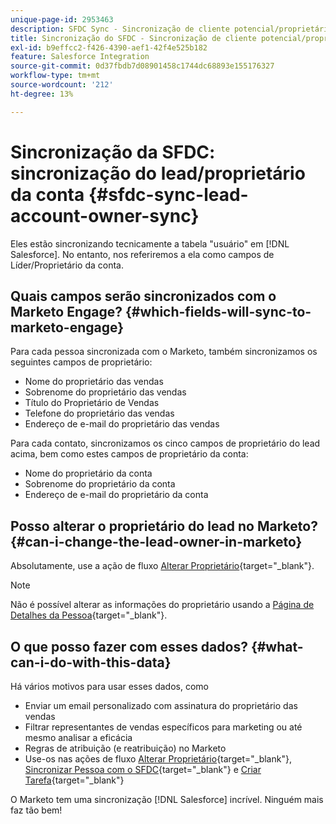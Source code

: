 ```yaml
---
unique-page-id: 2953463
description: SFDC Sync - Sincronização de cliente potencial/proprietário de conta - Documentação do Marketo - Documentação do produto
title: Sincronização do SFDC - Sincronização de cliente potencial/proprietário de conta
exl-id: b9effcc2-f426-4390-aef1-42f4e525b182
feature: Salesforce Integration
source-git-commit: 0d37fbdb7d08901458c1744dc68893e155176327
workflow-type: tm+mt
source-wordcount: '212'
ht-degree: 13%

---
```


# Sincronização da SFDC: sincronização do lead/proprietário da conta {#sfdc-sync-lead-account-owner-sync}

Eles estão sincronizando tecnicamente a tabela &quot;usuário&quot; em [!DNL Salesforce]. No entanto, nos referiremos a ela como campos de Líder/Proprietário da conta.

## Quais campos serão sincronizados com o Marketo Engage? {#which-fields-will-sync-to-marketo-engage}

Para cada pessoa sincronizada com o Marketo, também sincronizamos os seguintes campos de proprietário:

* Nome do proprietário das vendas
* Sobrenome do proprietário das vendas
* Título do Proprietário de Vendas
* Telefone do proprietário das vendas
* Endereço de e-mail do proprietário das vendas

Para cada contato, sincronizamos os cinco campos de proprietário do lead acima, bem como estes campos de proprietário da conta:

* Nome do proprietário da conta
* Sobrenome do proprietário da conta
* Endereço de e-mail do proprietário da conta

## Posso alterar o proprietário do lead no Marketo? {#can-i-change-the-lead-owner-in-marketo}

Absolutamente, use a ação de fluxo [Alterar Proprietário](/help/marketo/product-docs/core-marketo-concepts/smart-campaigns/salesforce-flow-actions/change-owner.md){target="_blank"}.

>[!NOTE]
>
>Não é possível alterar as informações do proprietário usando a [Página de Detalhes da Pessoa](/help/marketo/product-docs/core-marketo-concepts/smart-lists-and-static-lists/managing-people-in-smart-lists/using-the-person-detail-page.md){target="_blank"}.

## O que posso fazer com esses dados? {#what-can-i-do-with-this-data}

Há vários motivos para usar esses dados, como

* Enviar um email personalizado com assinatura do proprietário das vendas
* Filtrar representantes de vendas específicos para marketing ou até mesmo analisar a eficácia
* Regras de atribuição (e reatribuição) no Marketo
* Use-os nas ações de fluxo [Alterar Proprietário](/help/marketo/product-docs/core-marketo-concepts/smart-campaigns/salesforce-flow-actions/change-owner.md){target="_blank"}, [Sincronizar Pessoa com o SFDC](/help/marketo/product-docs/core-marketo-concepts/smart-campaigns/salesforce-flow-actions/sync-person-to-sfdc.md){target="_blank"} e [Criar Tarefa](/help/marketo/product-docs/core-marketo-concepts/smart-campaigns/salesforce-flow-actions/create-task.md){target="_blank"}

O Marketo tem uma sincronização [!DNL Salesforce] incrível. Ninguém mais faz tão bem!
